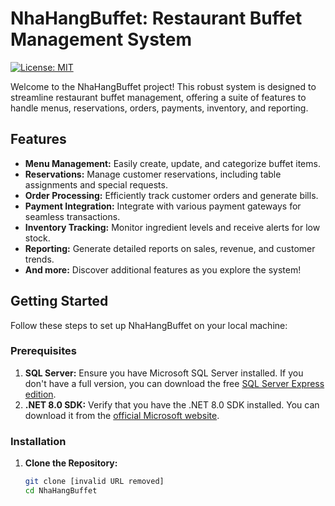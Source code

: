 # NhaHangBuffet: Restaurant Buffet Management System

[![License: MIT](https://img.shields.io/badge/License-MIT-yellow.svg)](https://opensource.org/licenses/MIT)

Welcome to the NhaHangBuffet project! This robust system is designed to streamline restaurant buffet management, offering a suite of features to handle menus, reservations, orders, payments, inventory, and reporting.

## Features

* **Menu Management:** Easily create, update, and categorize buffet items.
* **Reservations:** Manage customer reservations, including table assignments and special requests.
* **Order Processing:** Efficiently track customer orders and generate bills.
* **Payment Integration:** Integrate with various payment gateways for seamless transactions.
* **Inventory Tracking:** Monitor ingredient levels and receive alerts for low stock.
* **Reporting:** Generate detailed reports on sales, revenue, and customer trends.
* **And more:** Discover additional features as you explore the system!

## Getting Started

Follow these steps to set up NhaHangBuffet on your local machine:

### Prerequisites

1. **SQL Server:** Ensure you have Microsoft SQL Server installed. If you don't have a full version, you can download the free [SQL Server Express edition](https://www.microsoft.com/en-us/sql-server/sql-server-downloads).
2. **.NET 8.0 SDK:** Verify that you have the .NET 8.0 SDK installed. You can download it from the [official Microsoft website](https://dotnet.microsoft.com/download/dotnet/8.0).

### Installation

1. **Clone the Repository:**
   ```bash
   git clone [invalid URL removed]
   cd NhaHangBuffet
